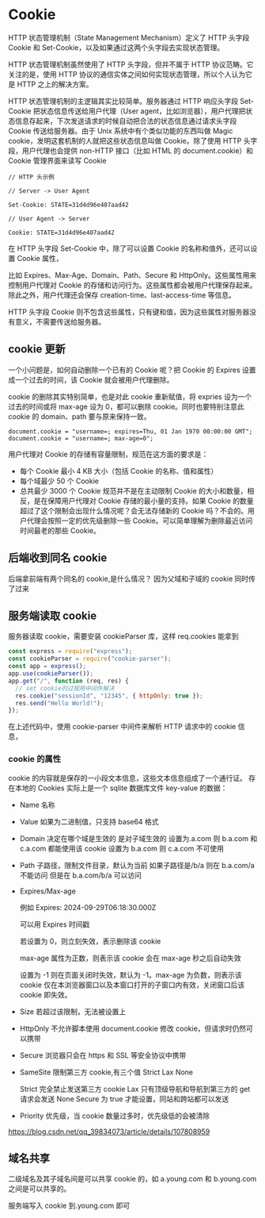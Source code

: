 # Cookie

HTTP 状态管理机制（State Management Mechanism）定义了 HTTP 头字段 Cookie 和 Set-Cookie，以及如果通过这两个头字段去实现状态管理。

HTTP 状态管理机制虽然使用了 HTTP 头字段，但并不属于 HTTP 协议范畴。它关注的是，使用 HTTP 协议的通信实体之间如何实现状态管理，所以个人认为它是 HTTP 之上的解决方案。

HTTP 状态管理机制的主逻辑其实比较简单。服务器通过 HTTP 响应头字段 Set-Cookie 把状态信息传送给用户代理（User agent，比如浏览器），用户代理把状态信息存起来，下次发送请求的时候自动把合法的状态信息通过请求头字段 Cookie 传送给服务器。由于 Unix 系统中有个类似功能的东西叫做 Magic cookie，发明这套机制的人就把这些状态信息叫做 Cookie。除了使用 HTTP 头字段，用户代理也会提供 non-HTTP 接口（比如 HTML 的 document.cookie）和 Cookie 管理界面来读写 Cookie

```
// HTTP 头示例

// Server -> User Agent

Set-Cookie: STATE=31d4d96e407aad42

// User Agent -> Server

Cookie: STATE=31d4d96e407aad42
```

在 HTTP 头字段 Set-Cookie 中，除了可以设置 Cookie 的名称和值外，还可以设置 Cookie 属性，

比如 Expires、Max-Age、Domain、Path、Secure 和 HttpOnly。这些属性用来控制用户代理对 Cookie 的存储和访问行为。这些属性都会被用户代理保存起来。除此之外，用户代理还会保存 creation-time、last-access-time 等信息。

HTTP 头字段 Cookie 则不包含这些属性，只有键和值，因为这些属性对服务器没有意义，不需要传送给服务器。

## cookie 更新

一个小问题是，如何自动删除一个已有的 Cookie 呢？把 Cookie 的 Expires 设置成一个过去的时间，该 Cookie 就会被用户代理删除。

cookie 的删除其实特别简单，也是对此 cookie 重新赋值，将 expries 设为一个过去的时间或将 max-age 设为 0，都可以删除 cookie。同时也要特别注意此 cookie 的 domain、path 要与原来保持一致。

```
document.cookie = "username=; expires=Thu, 01 Jan 1970 00:00:00 GMT";
document.cookie = "username=; max-age=0";
```

用户代理对 Cookie 的存储有容量限制，规范在这方面的要求是：

- 每个 Cookie 最小 4 KB 大小（包括 Cookie 的名称、值和属性）
- 每个域最少 50 个 Cookie
- 总共最少 3000 个 Cookie
  规范并不是在主动限制 Cookie 的大小和数量，相反，是在保障用户代理对 Cookie 存储的最小量的支持。如果 Cookie 的数量超过了这个限制会出现什么情况呢？会无法存储新的 Cookie 吗？不会的。用户代理会按照一定的优先级删除一些 Cookie。可以简单理解为删除最近访问时间最老的那些 Cookie。

## 后端收到同名 cookie

后端拿前端有两个同名的 cookie,是什么情况？
因为父域和子域的 cookie 同时传了过来

## 服务端读取 cookie

服务器读取 cookie，需要安装 cookieParser 库，这样 req.cookies 能拿到

```js
const express = require("express");
const cookieParser = require("cookie-parser");
const app = express();
app.use(cookieParser());
app.get("/", function (req, res) {
  // set cookie的过程用中间件解决
  res.cookie("sessionId", "12345", { httpOnly: true });
  res.send("Hello World!");
});
```

在上述代码中，使用 cookie-parser 中间件来解析 HTTP 请求中的 cookie 信息，

### cookie 的属性

cookie 的内容就是保存的一小段文本信息，这些文本信息组成了一个通行证。 存在本地的 Cookies 实际上是一个 sqlite 数据库文件 key-value 的数据：

- Name
  名称

- Value
  如果为二进制值，只支持 base64 格式

- Domain
  决定在哪个域是生效的
  是对子域生效的
  设置为.a.com 则 b.a.com 和 c.a.com 都能使用该 cookie
  设置为 b.a.com 则 c.a.com 不可使用

- Path
  子路径，限制文件目录，默认为当前
  如果子路径是/b/a
  则在 b.a.com/a 不能访问
  但是在 b.a.com/b/a 可以访问

- Expires/Max-age

  例如 Expires: 2024-09-29T06:18:30.000Z

  可以用 Expires 时间戳

  若设置为 0，则立刻失效，表示删除该 cookie

  max-age 属性为正数，则表示该 cookie 会在 max-age 秒之后自动失效

  设置为 -1 则在页面关闭时失效，默认为 -1。max-age 为负数，则表示该 cookie 仅在本浏览器窗口以及本窗口打开的子窗口内有效，关闭窗口后该 cookie 即失效。

- Size
  若超过该限制，无法被设置上

- HttpOnly
  不允许脚本使用 document.cookie 修改 cookie，但请求时仍然可以携带

- Secure
  浏览器只会在 https 和 SSL 等安全协议中携带

- SameSite
  限制第三方 cookie,有三个值 Strict Lax None

  Strict 完全禁止发送第三方 cookie
  Lax 只有顶级导航和导航到第三方的 get 请求会发送
  None Secure 为 true 才能设置，同站和跨站都可以发送

- Priority
  优先级，当 cookie 数量过多时，优先级低的会被清除

https://blog.csdn.net/qq_39834073/article/details/107808959

## 域名共享

二级域名及其子域名间是可以共享 cookie 的，如 a.young.com 和 b.young.com 之间是可以共享的。

服务端写入 cookie 到.young.com 即可

